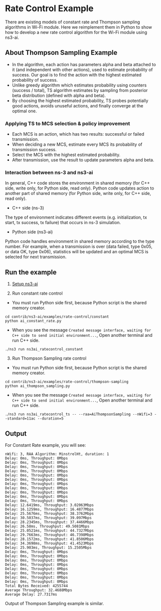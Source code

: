 # Rate Control Example

There are existing models of constant rate and Thompson sampling algorithms in Wi-Fi module. Here we reimplement 
them in Python to show how to develop a new rate control algorithm for the Wi-Fi module using ns3-ai.

## About Thompson Sampling Example

- In the algorithm, each action has parameters alpha and beta attached to it (and independent with other actions), used to estimate probability of success. 
Our goal is to find the action with the highest estimated probability of success.
- Unlike greedy algorithm which estimates probability using counters (success / total), TS algorithm
estimates by sampling from posterior beta distribution (defined with alpha and beta).
- By choosing the highest estimated probability, TS probes potentially good actions, avoids 
unuseful actions, and finally converge at the optimal one.

### Applying TS to MCS selection & policy improvement

- Each MCS is an action, which has two results: successful or failed transmission.
- When deciding a new MCS, estimate every MCS its probability of transmission success.
- Select the MCS with the highest estimated probability.
- After transmission, use the result to update parameters alpha and beta.

### Interaction between ns-3 and ns3-ai

In general, C++ code stores the environment in shared memory (for C++ side, write only,
for Python side, read only). Python code updates action to another
part of shared memory (for Python side, write only, for C++ side, read only).

- C++ side (ns-3)

The type of environment indicates different events (e.g. 
initialization, tx start, tx success, tx failure) that occurs 
in ns-3 simulation.

- Python side (ns3-ai)

Python code handles environment in shared memory according to the type number.
For example, when a transmission is over (data failed, type 0x05, or data OK, type 0x06), 
statistics will be updated and an optimal MCS is selected for next transmission.

## Run the example

1. [Setup ns3-ai](../../install.md)

2. Run constant rate control

- You must run Python side first, because Python script is the shared memory creator.

```shell
cd contrib/ns3-ai/examples/rate-control/constant
python ai_constant_rate.py
```

- When you see the message `Created message interface, waiting for C++ side to send initial environment...`, Open
  another terminal and run C++ side.

```shell
./ns3 run ns3ai_ratecontrol_constant
```

3. Run Thompson Sampling rate control

- You must run Python side first, because Python script is the shared memory creator.

```shell
cd contrib/ns3-ai/examples/rate-control/thompson-sampling
python ai_thompson_sampling.py
```

- When you see the message `Created message interface, waiting for C++ side to send initial environment...`, Open
  another terminal and run C++ side.

```shell
./ns3 run ns3ai_ratecontrol_ts -- --raa=AiThompsonSampling --nWifi=3 --standard=11ac --duration=5
```

## Output

For Constant Rate example, you will see:

```
nWifi: 3, RAA Algorithm: MinstrelHt, duration: 1
Delay: 0ms, Throughput: 0Mbps
Delay: 0ms, Throughput: 0Mbps
Delay: 0ms, Throughput: 0Mbps
Delay: 0ms, Throughput: 0Mbps
Delay: 0ms, Throughput: 0Mbps
Delay: 0ms, Throughput: 0Mbps
Delay: 0ms, Throughput: 0Mbps
Delay: 0ms, Throughput: 0Mbps
Delay: 0ms, Throughput: 0Mbps
Delay: 0ms, Throughput: 0Mbps
Delay: 0ms, Throughput: 0Mbps
Delay: 12.6419ms, Throughput: 3.02063Mbps
Delay: 16.1259ms, Throughput: 16.4877Mbps
Delay: 25.5676ms, Throughput: 38.3762Mbps
Delay: 30.5037ms, Throughput: 39.097Mbps
Delay: 28.2345ms, Throughput: 37.4466Mbps
Delay: 26.58ms, Throughput: 49.5081Mbps
Delay: 25.0521ms, Throughput: 44.7327Mbps
Delay: 29.7663ms, Throughput: 46.7398Mbps
Delay: 28.1572ms, Throughput: 41.8506Mbps
Delay: 34.3698ms, Throughput: 41.4523Mbps
Delay: 25.903ms, Throughput: 15.2505Mbps
Delay: 0ms, Throughput: 0Mbps
Delay: 0ms, Throughput: 0Mbps
Delay: 0ms, Throughput: 0Mbps
Delay: 0ms, Throughput: 0Mbps
Delay: 0ms, Throughput: 0Mbps
Delay: 0ms, Throughput: 0Mbps
Delay: 0ms, Throughput: 0Mbps
Delay: 0ms, Throughput: 0Mbps
Total Bytes Received: 4255744
Average Throughput: 32.4688Mbps
Average Delay: 27.7317ms
```

Output of Thompson Sampling example is similar.

